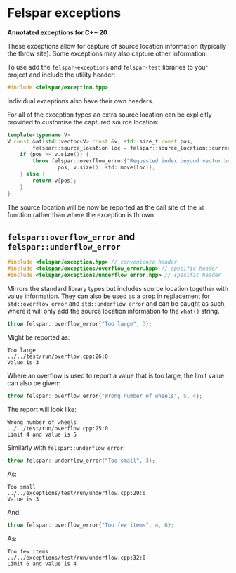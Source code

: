 # Felspar exceptions

**Annotated exceptions for C++ 20**

These exceptions allow for capture of source location information (typically the throw site). Some exceptions may also capture other information.


To use add the `felspar-exceptions` and `felspar-test` libraries to your project and include the utility header:

```cpp
#include <felspar/exception.hpp>
```

Individual exceptions also have their own headers.

For all of the exception types an extra source location can be explicitly provided to customise the captured source location:

```cpp
template<typename V>
V const &at(std::vector<V> const &v, std::size_t const pos,
        felspar::source_location loc = felspar::source_location::current()) {
    if (pos >= v.size()) {
        throw felspar::overflow_error{"Requested index beyond vector bound",
                pos, v.size(), std::move(loc)};
    } else {
        return v[pos];
    }
}
```

The source location will be now be reported as the call site of the `at` function rather than where the exception is thrown.


## `felspar::overflow_error` and `felspar::underflow_error`

```cpp
#include <felspar/exception.hpp> // convenience header
#include <felspar/exceptions/overflow_error.hpp> // specific header
#include <felspar/exceptions/underflow_error.hpp> // specific header
```

Mirrors the standard library types but includes source location together with value information. They can also be used as a drop in replacement for `std::overflow_error` and `std::underflow_error` and can be caught as such, where it will only add the source location information to the `what()` string.

```cpp
throw felspar::overflow_error{"Too large", 3};
```

Might be reported as:

    Too large
    ../../test/run/overflow.cpp:26:0
    Value is 3

Where an overflow is used to report a value that is too large, the limit value can also be given:

```cpp
throw felspar::overflow_error{"Wrong number of wheels", 5, 4};
```

The report will look like:

    Wrong number of wheels
    ../../test/run/overflow.cpp:25:0
    Limit 4 and value is 5

Similarly with `felspar::underflow_error`:


```cpp
throw felspar::underflow_error{"Too small", 3};
```

As:

    Too small
    ../../exceptions/test/run/underflow.cpp:29:0
    Value is 3

And:

```cpp
throw felspar::overflow_error{"Too few items", 4, 6};
```

As:

    Too few items
    ../../exceptions/test/run/underflow.cpp:32:0
    Limit 6 and value is 4
